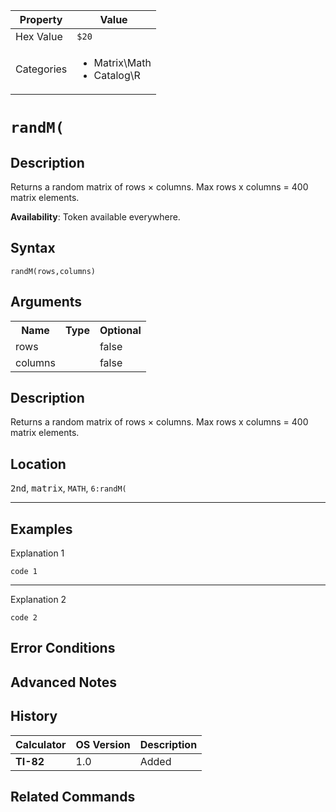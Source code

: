 | Property      | Value |
|---------------|-------|
| Hex Value     | `$20`|
| Categories    | <ul><li>Matrix\Math</li><li>Catalog\R</li></ul> |

# `randM(`

## Description
Returns a random matrix of rows × columns.
Max rows x columns = 400 matrix elements.


<b>Availability</b>: Token available everywhere.

## Syntax
`randM(rows,columns)`

## Arguments
<table>
<tr><th>Name</th><th>Type</th><th>Optional</th></tr>

<tr><td>rows</td><td></td><td>false</td></tr>

<tr><td>columns</td><td></td><td>false</td></tr>

</table>

## Description
Returns a random matrix of rows × columns.
Max rows x columns = 400 matrix elements.

## Location
<kbd>2nd</kbd>, <kbd>matrix</kbd>, `MATH`, `6:randM(`
<hr>

## Examples

Explanation 1
```ti-basic
code 1
```
---
Explanation 2
```ti-basic
code 2
```

## Error Conditions


## Advanced Notes


## History
| Calculator | OS Version | Description |
|------------|------------|-------------|
| <b>TI-82</b> | 1.0 | Added

## Related Commands

    